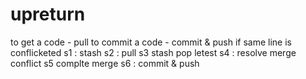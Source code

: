 # upreturn
to get a code - pull
to commit a code   - commit & push
if same line is conflicketed 
s1 : stash 
s2 : pull
s3 stash pop letest
s4 : resolve merge conflict 
s5 complte merge 
s6 : commit & push 